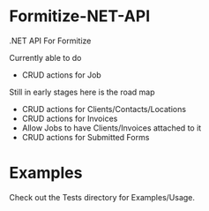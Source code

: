 # Formitize-NET-API
.NET API For Formitize

Currently able to do
- CRUD actions for Job

Still in early stages here is the road map

- CRUD actions for Clients/Contacts/Locations
- CRUD actions for Invoices
- Allow Jobs to have Clients/Invoices attached to it
- CRUD actions for Submitted Forms

# Examples
Check out the Tests directory for Examples/Usage.
